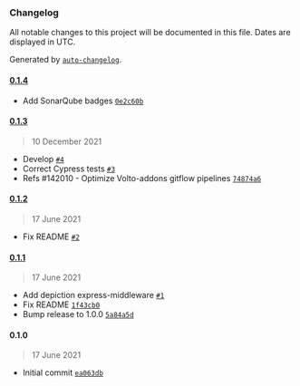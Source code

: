 ### Changelog

All notable changes to this project will be documented in this file. Dates are displayed in UTC.

Generated by [`auto-changelog`](https://github.com/CookPete/auto-changelog).

#### [0.1.4](https://github.com/eea/volto-depiction/compare/0.1.3...0.1.4)

- Add SonarQube badges [`0e2c60b`](https://github.com/eea/volto-depiction/commit/0e2c60b4dbfbcbbcff2e5b45f9bff9a95497bf78)

#### [0.1.3](https://github.com/eea/volto-depiction/compare/0.1.2...0.1.3)

> 10 December 2021

- Develop [`#4`](https://github.com/eea/volto-depiction/pull/4)
- Correct Cypress tests [`#3`](https://github.com/eea/volto-depiction/pull/3)
- Refs #142010 - Optimize Volto-addons gitflow pipelines [`74874a6`](https://github.com/eea/volto-depiction/commit/74874a699443900f265cb8835d54ea07cfce3008)

#### [0.1.2](https://github.com/eea/volto-depiction/compare/0.1.1...0.1.2)

> 17 June 2021

- Fix README [`#2`](https://github.com/eea/volto-depiction/pull/2)

#### [0.1.1](https://github.com/eea/volto-depiction/compare/0.1.0...0.1.1)

> 17 June 2021

- Add depiction express-middleware [`#1`](https://github.com/eea/volto-depiction/pull/1)
- Fix README [`1f43cb0`](https://github.com/eea/volto-depiction/commit/1f43cb0dfe8c693abf68ce5b981ed5af0d93d3db)
- Bump release to 1.0.0 [`5a84a5d`](https://github.com/eea/volto-depiction/commit/5a84a5d1d976e09b08633e504e2812843fd217b6)

#### 0.1.0

> 17 June 2021

- Initial commit [`ea063db`](https://github.com/eea/volto-depiction/commit/ea063db5f2364388d87e44c8cc9e041921b44685)
